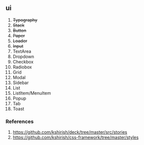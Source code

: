 ## ui

1. ~~Typography~~
2. ~~Stack~~
3. ~~Button~~
4. ~~Paper~~
5. ~~Loader~~
6. ~~Input~~
7. TextArea
8. Dropdown
9. Checkbox
10. Radiobox
11. Grid
12. Modal
13. Sidebar
14. List
15. ListItem/MenuItem
16. Popup
17. Tab
18. Toast

### References

1. https://github.com/kshirish/deck/tree/master/src/stories
2. https://github.com/kshirish/css-framework/tree/master/styles
